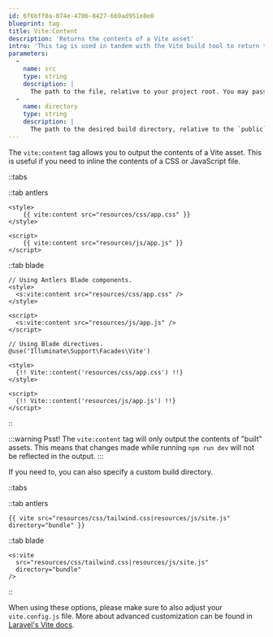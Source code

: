 ```yaml
---
id: 6f6bff0a-074e-4706-8427-669ad951e8e0
blueprint: tag
title: Vite:Content
description: 'Returns the contents of a Vite asset'
intro: 'This tag is used in tandem with the Vite build tool to return the contents of CSS and JavaScript files.'
parameters:
  -
    name: src
    type: string
    description: |
      The path to the file, relative to your project root. You may pass multiple files and paths.
  -
    name: directory
    type: string
    description: |
      The path to the desired build directory, relative to the `public` directory. Defaults to `build`.
---
```

The `vite:content` tag allows you to output the contents of a Vite asset. This is useful if you need to inline the contents of a CSS or JavaScript file.

::tabs

::tab antlers
```antlers
<style>
    {{ vite:content src="resources/css/app.css" }}
</style>

<script>
    {{ vite:content src="resources/js/app.js" }}
</script>
```
::tab blade
```blade
// Using Antlers Blade components.
<style>
  <s:vite:content src="resources/css/app.css" />
</style>

<script>
  <s:vite:content src="resources/js/app.js" />
</script>

// Using Blade directives.
@use('Illuminate\Support\Facades\Vite')

<style>
  {!! Vite::content('resources/css/app.css') !!}
</style>

<script>
  {!! Vite::content('resources/js/app.js') !!}
</script>
```
::

:::warning Psst!
The `vite:content` tag will only output the contents of "built" assets. This means that changes made while running `npm run dev` will not be reflected in the output.
:::

If you need to, you can also specify a custom build directory.

::tabs

::tab antlers
```antlers
{{ vite src="resources/css/tailwind.css|resources/js/site.js" directory="bundle" }}
```
::tab blade
```blade
<s:vite
  src="resources/css/tailwind.css|resources/js/site.js"
  directory="bundle"
/>
```
::

When using these options, please make sure to also adjust your `vite.config.js` file. More about advanced customization can be found in [Laravel's Vite docs](https://laravel.com/docs/9.x/vite#advanced-customization).
